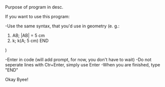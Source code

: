 Purpose of program in desc.

If you want to use this program:

-Use the same syntax, that you'd use in geometry (e. g.:

1) AB; |AB| = 5 cm
2) k; k(A; 5 cm)
END

)

-Enter in code (will add prompt, for now, you don't have to wait)
-Do not seperate lines with Ctr+Enter, simply use Enter
-When you are finished, type "END"

Okay Byee!
